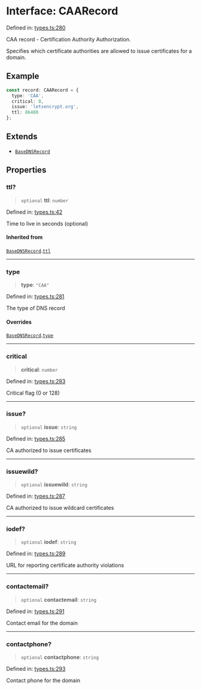 # Interface: CAARecord

Defined in: [types.ts:280](https://github.com/Nick2bad4u/dnsValidator/blob/main/src/types.ts#L280)

CAA record - Certification Authority Authorization.

Specifies which certificate authorities are allowed to issue certificates for a domain.

## Example

```typescript
const record: CAARecord = {
  type: 'CAA',
  critical: 0,
  issue: 'letsencrypt.org',
  ttl: 86400
};
```

## Extends

- [`BaseDNSRecord`](BaseDNSRecord.md)

## Properties

### ttl?

> `optional` **ttl**: `number`

Defined in: [types.ts:42](https://github.com/Nick2bad4u/dnsValidator/blob/main/src/types.ts#L42)

Time to live in seconds (optional)

#### Inherited from

[`BaseDNSRecord`](BaseDNSRecord.md).[`ttl`](BaseDNSRecord.md#ttl)

***

### type

> **type**: `"CAA"`

Defined in: [types.ts:281](https://github.com/Nick2bad4u/dnsValidator/blob/main/src/types.ts#L281)

The type of DNS record

#### Overrides

[`BaseDNSRecord`](BaseDNSRecord.md).[`type`](BaseDNSRecord.md#type)

***

### critical

> **critical**: `number`

Defined in: [types.ts:283](https://github.com/Nick2bad4u/dnsValidator/blob/main/src/types.ts#L283)

Critical flag (0 or 128)

***

### issue?

> `optional` **issue**: `string`

Defined in: [types.ts:285](https://github.com/Nick2bad4u/dnsValidator/blob/main/src/types.ts#L285)

CA authorized to issue certificates

***

### issuewild?

> `optional` **issuewild**: `string`

Defined in: [types.ts:287](https://github.com/Nick2bad4u/dnsValidator/blob/main/src/types.ts#L287)

CA authorized to issue wildcard certificates

***

### iodef?

> `optional` **iodef**: `string`

Defined in: [types.ts:289](https://github.com/Nick2bad4u/dnsValidator/blob/main/src/types.ts#L289)

URL for reporting certificate authority violations

***

### contactemail?

> `optional` **contactemail**: `string`

Defined in: [types.ts:291](https://github.com/Nick2bad4u/dnsValidator/blob/main/src/types.ts#L291)

Contact email for the domain

***

### contactphone?

> `optional` **contactphone**: `string`

Defined in: [types.ts:293](https://github.com/Nick2bad4u/dnsValidator/blob/main/src/types.ts#L293)

Contact phone for the domain
